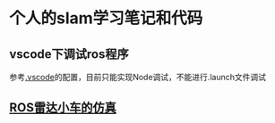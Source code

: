 # 个人的slam学习笔记和代码

## vscode下调试ros程序

参考[.vscode](.vscode/)的配置，目前只能实现Node调试，不能进行.launch文件调试

## [ROS雷达小车的仿真](src/my_navigation_simulation/README.md)